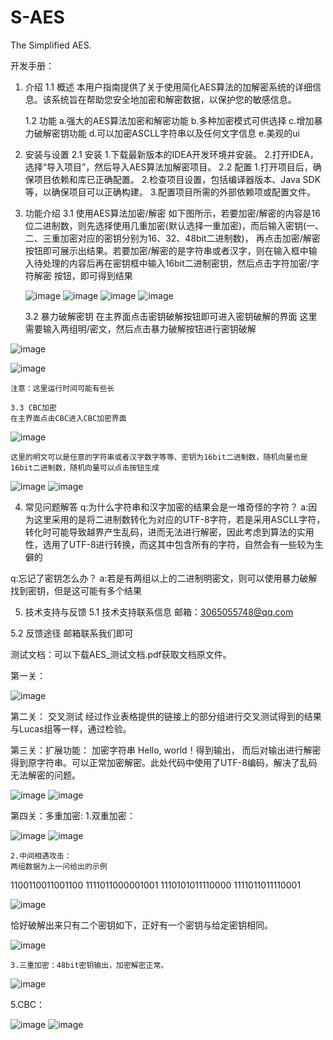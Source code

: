 # S-AES
The Simplified AES.

开发手册：
1. 介绍
	1.1 概述
	本用户指南提供了关于使用简化AES算法的加解密系统的详细信息。该系统旨在帮助您安全地加密和解密数据，以保护您的敏感信息。
	
	1.2 功能
	a.强大的AES算法加密和解密功能
	b.多种加密模式可供选择
	c.增加暴力破解密钥功能
	d.可以加密ASCLL字符串以及任何文字信息
	e.美观的ui
	
2. 安装与设置
	2.1 安装
	1.下载最新版本的IDEA开发环境并安装。
	2.打开IDEA，选择“导入项目”，然后导入AES算法加解密项目。
	2.2 配置
	1.打开项目后，确保项目依赖和库已正确配置。
	2.检查项目设置，包括编译器版本、Java SDK等，以确保项目可以正确构建。
	3.配置项目所需的外部依赖项或配置文件。

3. 功能介绍
	3.1 使用AES算法加密/解密
	如下图所示，若要加密/解密的内容是16位二进制数，则先选择使用几重加密(默认选择一重加密)，而后输入密钥(一、二、三重加密对应的密钥分别为16、32、48bit二进制数)，		再点击加密/解密按钮即可展示出结果。若要加密/解密的是字符串或者汉字，则在输入框中输入待处理的内容后再在密钥框中输入16bit二进制密钥，然后点击字符加密/字符解密		按钮，即可得到结果

 	 ![image](https://github.com/PoYuei/S-AES/assets/140697450/301ffa31-4e88-4982-a34d-91cc7e9c2785)
	![image](https://github.com/PoYuei/S-AES/assets/140697450/ffa37f3b-7837-49d0-9dc6-2397c51f59b2)
	![image](https://github.com/PoYuei/S-AES/assets/140697450/ac73107a-4f12-4a69-a7e0-d766bf9fba20)
	![image](https://github.com/PoYuei/S-AES/assets/140697450/439e0c5b-cff3-4854-b351-fe8065ca7017)


	3.2 暴力破解密钥
	在主界面点击密钥破解按钮即可进入密钥破解的界面 
	这里需要输入两组明/密文，然后点击暴力破解按钮进行密钥破解

 ![image](https://github.com/PoYuei/S-AES/assets/140697450/5c07a48b-ce86-4c76-b39d-ad2f078902ba)

 ![image](https://github.com/PoYuei/S-AES/assets/140697450/f604e907-ad48-4e97-84b1-671c6aca0c73)

	注意：这里运行时间可能有些长

	3.3 CBC加密
	在主界面点击CBC进入CBC加密界面

 ![image](https://github.com/PoYuei/S-AES/assets/140697450/1a5e656a-315c-4b2d-a080-88126b18743b)

	这里的明文可以是任意的字符串或者汉字数字等等、密钥为16bit二进制数，随机向量也是16bit二进制数，随机向量可以点击按钮生成

 ![image](https://github.com/PoYuei/S-AES/assets/140697450/d6d12cb2-c25f-4a56-a5df-990ff2c6ad91)
![image](https://github.com/PoYuei/S-AES/assets/140697450/e07d186e-7ac8-44b6-b599-29ba6f6a23e6)

 
4.	常见问题解答
q:为什么字符串和汉字加密的结果会是一堆奇怪的字符？
a:因为这里采用的是将二进制数转化为对应的UTF-8字符，若是采用ASCLL字符，转化时可能导致越界产生乱码，进而无法进行解密，因此考虑到算法的实用性，选用了UTF-8进行转换，而这其中包含所有的字符，自然会有一些较为生僻的

q:忘记了密钥怎么办？
a:若是有两组以上的二进制明密文，则可以使用暴力破解找到密钥，但是这可能有多个结果

5. 技术支持与反馈
5.1 技术支持联系信息
邮箱：3065055748@qq.com

5.2 反馈途径
邮箱联系我们即可





测试文档：可以下载AES_测试文档.pdf获取文档原文件。

第一关：

![image](https://github.com/PoYuei/S-AES/assets/140697450/de1b8dae-1cda-4b2c-a426-9708f5da4560)


第二关： 交叉测试
	经过作业表格提供的链接上的部分组进行交叉测试得到的结果与Lucas组等一样，通过检验。

 
第三关：扩展功能：
	加密字符串 Hello, world！得到输出，
而后对输出进行解密得到原字符串。可以正常加密解密。此处代码中使用了UTF-8编码，解决了乱码无法解密的问题。

  ![image](https://github.com/PoYuei/S-AES/assets/140697450/1b72b0e0-062a-4a6c-9b6c-4060b440eff6)
  ![image](https://github.com/PoYuei/S-AES/assets/140697450/54d5b31e-96b9-43cd-b3c7-88c72db5b663)


第四关：多重加密:
	1.双重加密：
 
  ![image](https://github.com/PoYuei/S-AES/assets/140697450/eecc5b4e-70ee-4f82-9f97-0314266374e7)
  ![image](https://github.com/PoYuei/S-AES/assets/140697450/24e280aa-86f8-4d0b-b7df-1e67f174fc0d)

	2.中间相遇攻击：
	两组数据为上一问给出的示例
1100110011001100	1111011000001001
1110101011110000	1111011011110001

 ![image](https://github.com/PoYuei/S-AES/assets/140697450/719e0c17-0dce-4c2b-9e9a-7d887238a97d)

恰好破解出来只有二个密钥如下，正好有一个密钥与给定密钥相同。
	 
![image](https://github.com/PoYuei/S-AES/assets/140697450/b23b0737-3efc-4a8c-a1e2-90ddbfe4bad9)

	3.三重加密：48bit密钥输出，加密解密正常。
 
 ![image](https://github.com/PoYuei/S-AES/assets/140697450/df963e41-d35c-4f01-aaac-b84d170e040d)

 
5.CBC：

![image](https://github.com/PoYuei/S-AES/assets/140697450/cc4ae123-9ad3-43a8-af7f-a53f901c6c90)
![image](https://github.com/PoYuei/S-AES/assets/140697450/65cc259d-9dd8-46da-92c7-f5eec332666d)


  
